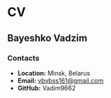 # CV

## Bayeshko Vadzim
### Contacts
* **Location:** Minsk, Belarus
* **Email:** vbvbss161@gmail.com
* **GitHub:** Vadim9662


